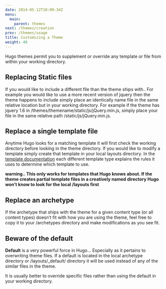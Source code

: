 ```yaml
---
date: 2014-05-12T10:09:34Z
menu:
  main:
    parent: themes
next: /themes/creation
prev: /themes/usage
title: Customizing a Theme
weight: 40
---
```


Hugo themes permit you to supplement or override any template or file
from within your working directory.


## Replacing Static files

If you would like to include a different file than the theme ships
with.. For example you would like to use a more recent version of jquery
then the theme happens to include simply place an identically name file in the same
relative location but in your working directory. For example if the
theme has jquery 1.6 in /themes/themename/static/js/jQuery.min.js, simply place your file
in the same relative path /static/js/jQuery.min.js.

## Replace a single template file

Anytime Hugo looks for a matching template it will first check the
working directory before looking in the theme directory. If you would
like to modify a template simply create that template in your local
layouts directory. In the [template documentation](/templates/overview/)
each different template type explains the rules it uses to determine
which template to use.

**warning.. This only works for templates that Hugo knows about. If the
theme creates partial template files in a creatively named directory
Hugo won’t know to look for the local /layouts first**

## Replace an archetype

If the archetype that ships with the theme for a given content type (or
all content types) doesn’t fit with how you are using the theme, feel
free to copy it to your /archetypes directory and make modifications as
you see fit.

## Beware of the default

**Default** is a very powerful force in Hugo... Especially as it pertains to
overwriting theme files. If a default is located in the local archetype
directory or /layouts/\_default/ directory it will be used instead of
any of the similar files in the theme. 

It is usually better to override specific files rather than using the
default in your working directory.
